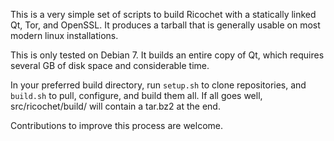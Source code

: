 This is a very simple set of scripts to build Ricochet with a statically linked Qt, Tor, and OpenSSL. It produces a tarball that is generally usable on most modern linux installations.

This is only tested on Debian 7. It builds an entire copy of Qt, which requires several GB of disk space and considerable time.

In your preferred build directory, run `setup.sh` to clone repositories, and `build.sh` to pull, configure, and build them all. If all goes well, src/ricochet/build/ will contain a tar.bz2 at the end.

Contributions to improve this process are welcome.
